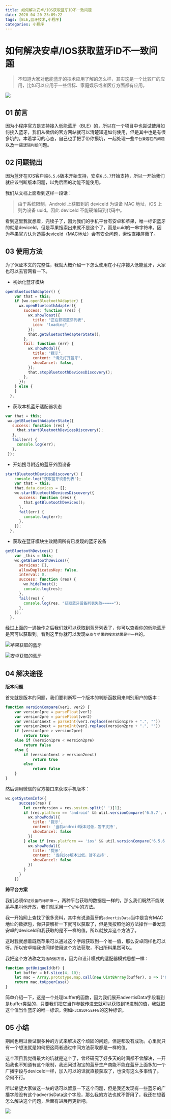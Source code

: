 ```yaml
---
title: 如何解决安卓/IOS获取蓝牙ID不一致问题
date: 2020-04-20 23:09:22
tags: [BLE,蓝牙技术,小程序]
categories: 小程序
---
```


# 如何解决安卓/IOS获取蓝牙ID不一致问题

> 不知道大家对低能蓝牙的技术应用了解的怎么样，其实这是一个比较广的应用，比如可以应用于一些信标、家庭娱乐或者医疗方面都有应用。

![ ](../common/1.gif)


## 01 前言

因为小程序官方是支持接入低能蓝牙（BLE）的，所以在一个项目中也尝试使用如何接入蓝牙，我们从微信的官方网站就可以清楚知道如何使用，但是其中也是有很多坑的。本着学习的心态，自己也手把手带你摸坑，一起处理一些`平台兼容性的问题`以及一些`逻辑判断`问题。

## 02 问题抛出

因为蓝牙在IOS客户端`6.5.6`版本开始支持，安卓`6.5.7`开始支持，所以一开始我们就应该判断版本问题，以免后面的功能不能使用。

我们从文档上面看到这样一段话：

> 由于系统限制，Android 上获取到的 deviceId 为设备 MAC 地址，iOS 上则为设备 uuid。因此 deviceId 不能硬编码到代码中。

看到这里我就想着，完犊子了，因为我们的手机平台有安卓和苹果，唯一标识蓝牙的就是deviceId，但是苹果搜索出来就不是这个了，而是uuid的一串字符串。因为苹果官方认为透露deviceId（MAC地址）会有安全问题，索性直接屏蔽了。

## 03 使用方法

为了保证本文的完整性，我就大概介绍一下怎么使用在小程序接入低能蓝牙，大家也可以去官网看一下。

- 初始化蓝牙模块

```javascript
openBluetoothAdapter() {
    var that = this;
    if (wx.openBluetoothAdapter) {
      wx.openBluetoothAdapter({
        success: function (res) {
          wx.showToast({
            title: "正在获取蓝牙列表",
            icon: "loading",
          });
          that.getBluetoothAdapterState();
        },
        fail: function (err) {
          wx.showModal({
            title: "提示",
            content: "请先打开蓝牙",
            showCancel: false,
          });
          that.stopBluetoothDevicesDiscovery();
        },
      });
    } else {
    }
  },
```

- 获取本机蓝牙适配器状态

```javascript
var that = this;
 wx.getBluetoothAdapterState({
   success: function (res) {
     that.startBluetoothDevicesDiscovery();
   },
   fail(err) {
     console.log(err);
   },
 });
```

- 开始搜寻附近的蓝牙外围设备

```javascript
startBluetoothDevicesDiscovery() {
    console.log("获取蓝牙设备列表");
    var that = this;
    that.data.devices = [];
    wx.startBluetoothDevicesDiscovery({
      success: function (res) {
        that.getBluetoothDevices();
      },
      fail(err) {
        console.log(err);
      },
    });
  },
```

- 获取在蓝牙模块生效期间所有已发现的蓝牙设备

```javascript
getBluetoothDevices() {
    var _this = this;
    wx.getBluetoothDevices({
      services: [],
      allowDuplicatesKey: false,
      interval: 0,
      success: function (res) {
        wx.hideToast();
        console.log(res);
      },
      fail(res) {
        console.log(res, "获取蓝牙设备列表失败=====");
      },
    });
  },

```

经过上面的一通操作之后我们就可以获取到蓝牙列表了，你可以查看你的低能蓝牙是否可以获取到。看到这里你就可以发现`安卓与苹果的搜索结果是不一样`的。


![苹果获取的蓝牙](https://imgkr.cn-bj.ufileos.com/fb4308d5-de80-48b7-ba7f-cd3399ff1953.png)


![安卓获取的蓝牙](https://imgkr.cn-bj.ufileos.com/01c1c9be-3a26-4bcd-8200-ac2423f9c575.png)


## 04 解决途径

**版本问题**

首先就是版本的问题，我们要判断写一个版本的判断函数用来判别用户的版本：

```javascript
function versionCompare(ver1, ver2) { 
    var version1pre = parseFloat(ver1)
    var version2pre = parseFloat(ver2)
    var version1next = parseInt(ver1.replace(version1pre + ".", ""))
    var version2next = parseInt(ver2.replace(version2pre + ".", ""))
    if (version1pre > version2pre)
        return true
    else if (version1pre < version2pre)
        return false
    else {
        if (version1next > version2next)
            return true
        else
            return false
    }
}
```
然后调用微信的官方接口来获取手机版本：

```javascript
wx.getSystemInfo({
      success(res) {
        let currVersion = res.system.split(' ')[1];
        if (res.platform == 'android' && util.versionCompare('6.5.7', currVersion)) {
          wx.showModal({
            title: '提示',
            content: '当前android版本过低，暂不支持',
            showCancel: false
          })
        } else if (res.platform == 'ios' && util.versionCompare('6.5.6', currVersion)) {
          wx.showModal({
            title: '提示',
            content: '当前ios版本过低，暂不支持',
            showCancel: false
          })
        }
      }
    })

```

**跨平台方案**

我们必须`保证设备的标识唯一`，两种平台获取的数据是一样的，那么我们既然不能联系苹果叫他开放，我们就采用一个`折中`的方法。

我一开始网上查找了很多资料，其中有说道蓝牙的`advertisData`当中是含有MAC地址的数据包，你只要解析一下就可以获取了，但是我按照他的方法操作一番发现安卓的deviceId和我获取的是不一样的值。所以就放弃这个方法了。

这时我就想着既然苹果可以通过这个字段获取到一个唯一值，那么安卓同样也可以呀。所以安卓端我也同样使用这个方法获取，不出所料果然可以。

我把这个方法称之为`适配器方法`，因为和设计模式的适配器模式思想一样：

```javascript
function getUniqueId(bf) {
    let buffer = bf.slice(4, 10);
    let mac = Array.prototype.map.call(new Uint8Array(buffer), x => ('00' + x.toString(16)).slice(-2)).join('');
    return mac.toUpperCase()
}
```

简单介绍一下，这是一个处理buffer的函数，因为我们展开advertisData字段看到是buffer类型的，只要我们把它当作参数传进去就可以获取到16进制的值，我就把这个值当作蓝牙的唯一标识。例如`F3C85DF5EFFB`的这种标识。

## 05 小结

期间也用过尝试很多种的方式来解决这个顽固的问题，但是都没有成功。心里就只有一个想法就是如何把这两者通过中间方法获取都是一样的值。

这个项目我觉得最大的坑就是这个了，曾经研究了好多天的时间都不曾解决，一开始我也不知道有这个限制，我还问过淘宝的蓝牙生产商能不能在蓝牙上面多加一个广播字段与deviceId一样，加入可以的话就直接获取了，也没有这么多事情了。奈何不行。

所以希望大家做这一块的话可以留意一下这个问题，但是我还发现有一些蓝牙的广播字段没有这个advertisData这个字段，那么我的方法也就不管用了，我还在想着怎么解决这个问题，后面有进展再更新吧。


![ ](../common/2.gif)